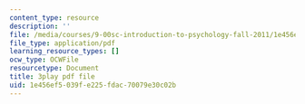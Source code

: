 ```yaml
---
content_type: resource
description: ''
file: /media/courses/9-00sc-introduction-to-psychology-fall-2011/1e456ef5039fe225fdac70079e30c02b_syXplPKQb_o.pdf
file_type: application/pdf
learning_resource_types: []
ocw_type: OCWFile
resourcetype: Document
title: 3play pdf file
uid: 1e456ef5-039f-e225-fdac-70079e30c02b
---
```

